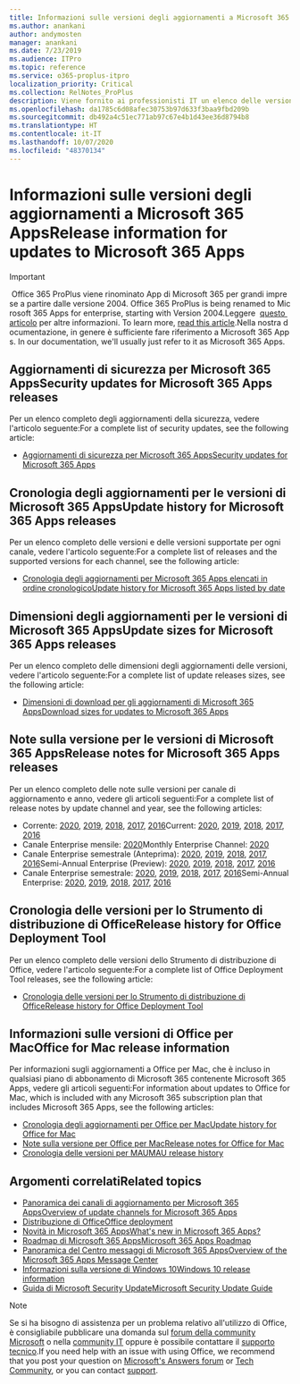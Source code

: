 ```yaml
---
title: Informazioni sulle versioni degli aggiornamenti a Microsoft 365 Apps
ms.author: anankani
author: andymosten
manager: anankani
ms.date: 7/23/2019
ms.audience: ITPro
ms.topic: reference
ms.service: o365-proplus-itpro
localization_priority: Critical
ms.collection: RelNotes_ProPlus
description: Viene fornito ai professionisti IT un elenco delle versioni più recenti per Microsoft 365 Apps per ciascun canale di aggiornamenti e collegamenti alle note sulle versioni e alla cronologia degli aggiornamenti
ms.openlocfilehash: da1785c6d08afec30753b97d633f3baa9fbd209b
ms.sourcegitcommit: db492a4c51ec771ab97c67e4b1d43ee36d8794b8
ms.translationtype: HT
ms.contentlocale: it-IT
ms.lasthandoff: 10/07/2020
ms.locfileid: "48370134"
---
```

# <a name="release-information-for-updates-to-microsoft-365-apps"></a><span data-ttu-id="c0853-103">Informazioni sulle versioni degli aggiornamenti a Microsoft 365 Apps</span><span class="sxs-lookup"><span data-stu-id="c0853-103">Release information for updates to Microsoft 365 Apps</span></span>


> [!IMPORTANT]
><span data-ttu-id="c0853-104"> Office 365 ProPlus viene rinominato App di Microsoft 365 per grandi imprese a partire dalle versione 2004.</span><span class="sxs-lookup"><span data-stu-id="c0853-104"> Office 365 ProPlus is being renamed to Microsoft 365 Apps for enterprise, starting with Version 2004.</span></span><span data-ttu-id="c0853-105">Leggere  [questo articolo](https://go.microsoft.com/fwlink/p/?linkid=2123420) per altre informazioni.</span><span class="sxs-lookup"><span data-stu-id="c0853-105"> To learn more, [read this article](https://go.microsoft.com/fwlink/p/?linkid=2123420).</span></span><span data-ttu-id="c0853-106">Nella nostra documentazione, in genere è sufficiente fare riferimento a Microsoft 365 Apps.</span><span class="sxs-lookup"><span data-stu-id="c0853-106"> In our documentation, we'll usually just refer to it as Microsoft 365 Apps.</span></span>


## <a name="security-updates-for-microsoft-365-apps-releases"></a><span data-ttu-id="c0853-107">Aggiornamenti di sicurezza per Microsoft 365 Apps</span><span class="sxs-lookup"><span data-stu-id="c0853-107">Security updates for Microsoft 365 Apps releases</span></span>

<span data-ttu-id="c0853-108">Per un elenco completo degli aggiornamenti della sicurezza, vedere l'articolo seguente:</span><span class="sxs-lookup"><span data-stu-id="c0853-108">For a complete list of security updates, see the following article:</span></span>
 - [<span data-ttu-id="c0853-109">Aggiornamenti di sicurezza per Microsoft 365 Apps</span><span class="sxs-lookup"><span data-stu-id="c0853-109">Security updates for Microsoft 365 Apps</span></span>](microsoft365-apps-security-updates.md)


## <a name="update-history-for-microsoft-365-apps-releases"></a><span data-ttu-id="c0853-110">Cronologia degli aggiornamenti per le versioni di Microsoft 365 Apps</span><span class="sxs-lookup"><span data-stu-id="c0853-110">Update history for Microsoft 365 Apps releases</span></span>

<span data-ttu-id="c0853-111">Per un elenco completo delle versioni e delle versioni supportate per ogni canale, vedere l'articolo seguente:</span><span class="sxs-lookup"><span data-stu-id="c0853-111">For a complete list of releases and the supported versions for each channel, see the following article:</span></span>

- [<span data-ttu-id="c0853-112">Cronologia degli aggiornamenti per Microsoft 365 Apps elencati in ordine cronologico</span><span class="sxs-lookup"><span data-stu-id="c0853-112">Update history for Microsoft 365 Apps listed by date</span></span>](update-history-microsoft365-apps-by-date.md)


 ## <a name="update-sizes-for-microsoft-365-apps-releases"></a><span data-ttu-id="c0853-113">Dimensioni degli aggiornamenti per le versioni di Microsoft 365 Apps</span><span class="sxs-lookup"><span data-stu-id="c0853-113">Update sizes for Microsoft 365 Apps releases</span></span>

<span data-ttu-id="c0853-114">Per un elenco completo delle dimensioni degli aggiornamenti delle versioni, vedere l'articolo seguente:</span><span class="sxs-lookup"><span data-stu-id="c0853-114">For a complete list of update releases sizes, see the following article:</span></span>
 - [<span data-ttu-id="c0853-115">Dimensioni di download per gli aggiornamenti di Microsoft 365 Apps</span><span class="sxs-lookup"><span data-stu-id="c0853-115">Download sizes for updates to Microsoft 365 Apps</span></span>](download-sizes-microsoft365-apps-updates.md)

## <a name="release-notes-for-microsoft-365-apps-releases"></a><span data-ttu-id="c0853-116">Note sulla versione per le versioni di Microsoft 365 Apps</span><span class="sxs-lookup"><span data-stu-id="c0853-116">Release notes for Microsoft 365 Apps releases</span></span>

<span data-ttu-id="c0853-117">Per un elenco completo delle note sulle versioni per canale di aggiornamento e anno, vedere gli articoli seguenti:</span><span class="sxs-lookup"><span data-stu-id="c0853-117">For a complete list of release notes by update channel and year, see the following articles:</span></span>
 - <span data-ttu-id="c0853-118">Corrente: [2020](current-channel.md), [2019](monthly-channel-2019.md), [2018](monthly-channel-2018.md), [2017](monthly-channel-2017.md), [2016](monthly-channel-2016.md)</span><span class="sxs-lookup"><span data-stu-id="c0853-118">Current: [2020](current-channel.md), [2019](monthly-channel-2019.md), [2018](monthly-channel-2018.md), [2017](monthly-channel-2017.md), [2016](monthly-channel-2016.md)</span></span>
 - <span data-ttu-id="c0853-119">Canale Enterprise mensile: [2020](monthly-enterprise-channel.md)</span><span class="sxs-lookup"><span data-stu-id="c0853-119">Monthly Enterprise Channel:  [2020](monthly-enterprise-channel.md)</span></span>
 - <span data-ttu-id="c0853-120">Canale Enterprise semestrale (Anteprima): [2020](semi-annual-enterprise-channel-preview.md), [2019](semi-annual-channel-targeted-2019.md), [2018](semi-annual-channel-targeted-2018.md), [2017](semi-annual-channel-targeted-2017.md), [2016](semi-annual-channel-targeted-2016.md)</span><span class="sxs-lookup"><span data-stu-id="c0853-120">Semi-Annual Enterprise (Preview): [2020](semi-annual-enterprise-channel-preview.md), [2019](semi-annual-channel-targeted-2019.md), [2018](semi-annual-channel-targeted-2018.md), [2017](semi-annual-channel-targeted-2017.md), [2016](semi-annual-channel-targeted-2016.md)</span></span>
 - <span data-ttu-id="c0853-121">Canale Enterprise semestrale: [2020](semi-annual-enterprise-channel.md), [2019](semi-annual-channel-2019.md), [2018](semi-annual-channel-2018.md), [2017](semi-annual-channel-2017.md), [2016](semi-annual-channel-2016.md)</span><span class="sxs-lookup"><span data-stu-id="c0853-121">Semi-Annual Enterprise: [2020](semi-annual-enterprise-channel.md), [2019](semi-annual-channel-2019.md), [2018](semi-annual-channel-2018.md), [2017](semi-annual-channel-2017.md), [2016](semi-annual-channel-2016.md)</span></span>

 ## <a name="release-history-for-office-deployment-tool"></a><span data-ttu-id="c0853-122">Cronologia delle versioni per lo Strumento di distribuzione di Office</span><span class="sxs-lookup"><span data-stu-id="c0853-122">Release history for Office Deployment Tool</span></span>
 <span data-ttu-id="c0853-123">Per un elenco completo delle versioni dello Strumento di distribuzione di Office, vedere l'articolo seguente:</span><span class="sxs-lookup"><span data-stu-id="c0853-123">For a complete list of Office Deployment Tool releases, see the following article:</span></span>
 - [<span data-ttu-id="c0853-124">Cronologia delle versioni per lo Strumento di distribuzione di Office</span><span class="sxs-lookup"><span data-stu-id="c0853-124">Release history for Office Deployment Tool</span></span>](ODT-release-history.md)

## <a name="office-for-mac-release-information"></a><span data-ttu-id="c0853-125">Informazioni sulle versioni di Office per Mac</span><span class="sxs-lookup"><span data-stu-id="c0853-125">Office for Mac release information</span></span>

<span data-ttu-id="c0853-126">Per informazioni sugli aggiornamenti a Office per Mac, che è incluso in qualsiasi piano di abbonamento di Microsoft 365 contenente Microsoft 365 Apps, vedere gli articoli seguenti:</span><span class="sxs-lookup"><span data-stu-id="c0853-126">For information about updates to Office for Mac, which is included with any Microsoft 365 subscription plan that includes Microsoft 365 Apps, see the following articles:</span></span>
 - [<span data-ttu-id="c0853-127">Cronologia degli aggiornamenti per Office per Mac</span><span class="sxs-lookup"><span data-stu-id="c0853-127">Update history for Office for Mac</span></span>](update-history-office-for-mac.md)
 - [<span data-ttu-id="c0853-128">Note sulla versione per Office per Mac</span><span class="sxs-lookup"><span data-stu-id="c0853-128">Release notes for Office for Mac</span></span>](release-notes-office-for-mac.md)
 - [<span data-ttu-id="c0853-129">Cronologia delle versioni per MAU</span><span class="sxs-lookup"><span data-stu-id="c0853-129">MAU release history</span></span>](release-history-microsoft-autoupdate.md)


## <a name="related-topics"></a><span data-ttu-id="c0853-130">Argomenti correlati</span><span class="sxs-lookup"><span data-stu-id="c0853-130">Related topics</span></span>

- [<span data-ttu-id="c0853-131">Panoramica dei canali di aggiornamento per Microsoft 365 Apps</span><span class="sxs-lookup"><span data-stu-id="c0853-131">Overview of update channels for Microsoft 365 Apps</span></span>](https://docs.microsoft.com/DeployOffice/overview-of-update-channels-for-office-365-proplus)
- [<span data-ttu-id="c0853-132">Distribuzione di Office</span><span class="sxs-lookup"><span data-stu-id="c0853-132">Office deployment</span></span>](https://docs.microsoft.com/deployoffice/)
- [<span data-ttu-id="c0853-133">Novità in Microsoft 365 Apps</span><span class="sxs-lookup"><span data-stu-id="c0853-133">What's new in Microsoft 365 Apps?</span></span>](https://support.office.com/article/95c8d81d-08ba-42c1-914f-bca4603e1426)
- [<span data-ttu-id="c0853-134">Roadmap di Microsoft 365 Apps</span><span class="sxs-lookup"><span data-stu-id="c0853-134">Microsoft 365 Apps Roadmap</span></span>](https://products.office.com/business/office-365-roadmap)
- [<span data-ttu-id="c0853-135">Panoramica del Centro messaggi di Microsoft 365 Apps</span><span class="sxs-lookup"><span data-stu-id="c0853-135">Overview of the Microsoft 365 Apps Message Center</span></span>](https://support.office.com/article/38fb3333-bfcc-4340-a37b-deda509c2093)
- [<span data-ttu-id="c0853-136">Informazioni sulla versione di Windows 10</span><span class="sxs-lookup"><span data-stu-id="c0853-136">Windows 10 release information</span></span>](https://www.microsoft.com/itpro/windows-10/release-information)
- [<span data-ttu-id="c0853-137">Guida di Microsoft Security Update</span><span class="sxs-lookup"><span data-stu-id="c0853-137">Microsoft Security Update Guide</span></span>](https://portal.msrc.microsoft.com/)

> [!NOTE]
> <span data-ttu-id="c0853-138">Se si ha bisogno di assistenza per un problema relativo all'utilizzo di Office, è consigliabile pubblicare una domanda sul [forum della community Microsoft](https://answers.microsoft.com/) o nella [community IT](https://techcommunity.microsoft.com/) oppure è possibile contattare il [supporto tecnico](https://support.microsoft.com/contactus).</span><span class="sxs-lookup"><span data-stu-id="c0853-138">If you need help with an issue with using Office, we recommend that you post your question on [Microsoft's Answers forum](https://answers.microsoft.com/) or [Tech Community](https://techcommunity.microsoft.com/), or you can contact [support](https://support.microsoft.com/contactus).</span></span>
